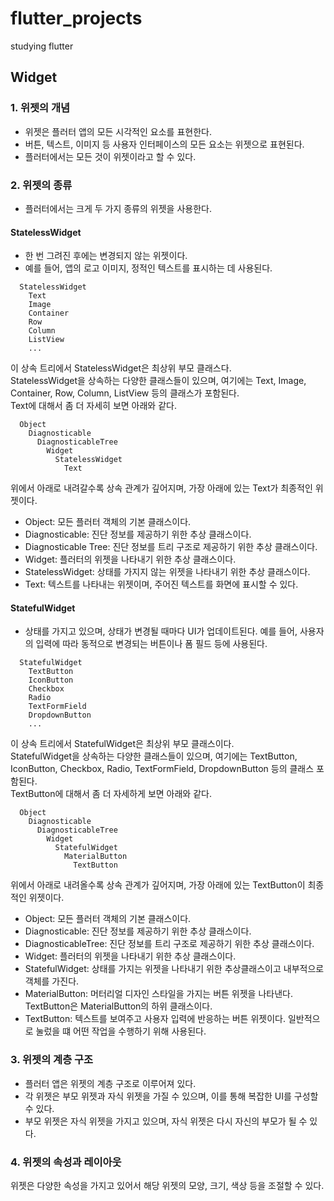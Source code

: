 # flutter_projects
studying flutter


## Widget
### 1. 위젯의 개념
- 위젯은 플러터 앱의 모든 시각적인 요소를 표현한다.
- 버튼, 텍스트, 이미지 등 사용자 인터페이스의 모든 요소는 위젯으로 표현된다.
- 플러터에서는 모든 것이 위젯이라고 할 수 있다.
### 2. 위젯의 종류
- 플러터에서는 크게 두 가지 종류의 위젯을 사용한다.
#### StatelessWidget
- 한 번 그려진 후에는 변경되지 않는 위젯이다.
- 예를 들어, 앱의 로고 이미지, 정적인 텍스트를 표시하는 데 사용된다.
```
  StatelessWidget
    Text
    Image
    Container
    Row
    Column
    ListView
    ...
```
이 상속 트리에서 StatelessWidget은 최상위 부모 클래스다.
<br>
StatelessWidget을 상속하는 다양한 클래스들이 있으며, 여기에는 Text, Image, Container, Row, Column, ListView 등의 클래스가 포함된다.
<br>
Text에 대해서 좀 더 자세히 보면 아래와 같다.
```
  Object
    Diagnosticable
      DiagnosticableTree
        Widget
          StatelessWidget
            Text
```
위에서 아래로 내려갈수록 상속 관계가 깊어지며, 가장 아래에 있는 Text가 최종적인 위젯이다.
- Object: 모든 플러터 객체의 기본 클래스이다.
- Diagnosticable: 진단 정보를 제공하기 위한 추상 클래스이다.
- Diagnosticable Tree: 진단 정보를 트리 구조로 제공하기 위한 추상 클래스이다.
- Widget: 플러터의 위젯을 나타내기 위한 추상 클래스이다.
- StatelessWidget: 상태를 가지지 않는 위젯을 나타내기 위한 추상 클래스이다.
- Text: 텍스트를 나타내는 위젯이며, 주어진 텍스트를 화면에 표시할 수 있다.

#### StatefulWidget
- 상태를 가지고 있으며, 상태가 변경될 때마다 UI가 업데이트된다. 예를 들어, 사용자의 입력에 따라 동적으로 변경되는 버튼이나 폼 필드 등에 사용된다.
```
  StatefulWidget
    TextButton
    IconButton
    Checkbox
    Radio
    TextFormField
    DropdownButton
    ...
```
이 상속 트리에서 StatefulWidget은 최상위 부모 클래스이다.
<br>
StatefulWidget을 상속하는 다양한 클래스들이 있으며, 여기에는 TextButton, IconButton, Checkbox, Radio, TextFormField, DropdownButton 등의 클래스 포함된다.
<br>
TextButton에 대해서 좀 더 자세하게 보면 아래와 같다.
```
  Object
    Diagnosticable
      DiagnosticableTree
        Widget
          StatefulWidget
            MaterialButton
              TextButton
```
위에서 아래로 내려올수록 상속 관계가 깊어지며, 가장 아래에 있는 TextButton이 최종적인 위젯이다.
- Object: 모든 플러터 객체의 기본 클래스이다.
- Diagnosticable: 진단 정보를 제공하기 위한 추상 클래스이다.
- DiagnosticableTree: 진단 정보를 트리 구조로 제공하기 위한 추상 클래스이다.
- Widget: 플러터의 위젯을 나타내기 위한 추상 클래스이다.
- StatefulWidget: 상태를 가지는 위젯을 나타내기 위한 추상클래스이고 내부적으로 객체를 가진다.
- MaterialButton: 머터리얼 디자인 스타일을 가지는 버튼 위젯을 나타낸다. TextButton은 MaterialButton의 하위 클래스이다.
- TextButton: 텍스트를 보여주고 사용자 입력에 반응하는 버튼 위젯이다. 일반적으로 눌렀을 떄 어떤 작업을 수행하기 위해 사용된다.

### 3. 위젯의 계층 구조
- 플러터 앱은 위젯의 계층 구조로 이루어져 있다.
- 각 위젯은 부모 위젯과 자식 위젯을 가질 수 있으며, 이를 통해 복잡한 UI를 구성할 수 있다.
- 부모 위젯은 자식 위젯을 가지고 있으며, 자식 위젯은 다시 자신의 부모가 될 수 있다.

### 4. 위젯의 속성과 레이아웃
위젯은 다양한 속성을 가지고 있어서 해당 위젯의 모양, 크기, 색상 등을 조절할 수 있다.